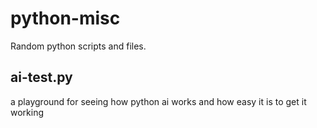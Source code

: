 # python-misc
Random python scripts and files.

ai-test.py 
-----------------------------
a playground for seeing how python ai works and how easy it is to get it working
